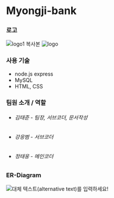 # Myongji-bank

### 로고

![logo1 복사본](https://user-images.githubusercontent.com/70272679/141450908-6acaa008-a1e6-4f7f-9b7f-068c7ed582db.png) 
![logo](https://user-images.githubusercontent.com/70272679/141450830-28f748b3-a1ae-4cb3-b5f8-7e9b65591968.png)

### 사용 기술
* node.js express
* MySQL
* HTML, CSS

### 팀원 소개 / 역할
* ###### 김태준 - 팀장, 서브코더, 문서작성
* ###### 강응범 - 서브코더
* ###### 정태웅 - 메인코더

### ER-Diagram


![대체 텍스트(alternative text)를 입력하세요!](https://media.discordapp.net/attachments/906848375972970519/908655320656654366/123.PNG?width=986&height=378)
